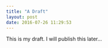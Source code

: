 ```yaml
---
title: "A Draft"
layout: post
date: 2016-07-26 11:29:53
---
```


This is my draft. I will publish this later...